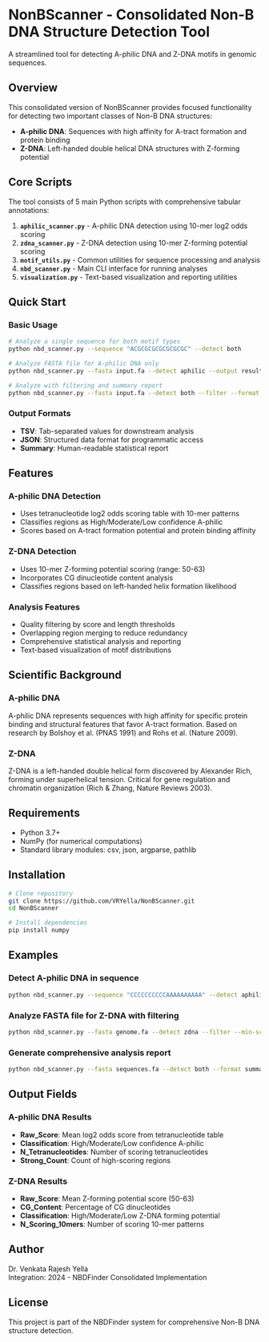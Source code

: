 # NonBScanner - Consolidated Non-B DNA Structure Detection Tool

A streamlined tool for detecting A-philic DNA and Z-DNA motifs in genomic sequences.

## Overview

This consolidated version of NonBScanner provides focused functionality for detecting two important classes of Non-B DNA structures:
- **A-philic DNA**: Sequences with high affinity for A-tract formation and protein binding
- **Z-DNA**: Left-handed double helical DNA structures with Z-forming potential

## Core Scripts

The tool consists of 5 main Python scripts with comprehensive tabular annotations:

1. **`aphilic_scanner.py`** - A-philic DNA detection using 10-mer log2 odds scoring
2. **`zdna_scanner.py`** - Z-DNA detection using 10-mer Z-forming potential scoring  
3. **`motif_utils.py`** - Common utilities for sequence processing and analysis
4. **`nbd_scanner.py`** - Main CLI interface for running analyses
5. **`visualization.py`** - Text-based visualization and reporting utilities

## Quick Start

### Basic Usage

```bash
# Analyze a single sequence for both motif types
python nbd_scanner.py --sequence "ACGCGCGCGCGCGCGC" --detect both

# Analyze FASTA file for A-philic DNA only
python nbd_scanner.py --fasta input.fa --detect aphilic --output results.tsv

# Analyze with filtering and summary report
python nbd_scanner.py --fasta input.fa --detect both --filter --format summary
```

### Output Formats

- **TSV**: Tab-separated values for downstream analysis
- **JSON**: Structured data format for programmatic access
- **Summary**: Human-readable statistical report

## Features

### A-philic DNA Detection
- Uses tetranucleotide log2 odds scoring table with 10-mer patterns
- Classifies regions as High/Moderate/Low confidence A-philic
- Scores based on A-tract formation potential and protein binding affinity

### Z-DNA Detection  
- Uses 10-mer Z-forming potential scoring (range: 50-63)
- Incorporates CG dinucleotide content analysis
- Classifies regions based on left-handed helix formation likelihood

### Analysis Features
- Quality filtering by score and length thresholds
- Overlapping region merging to reduce redundancy
- Comprehensive statistical analysis and reporting
- Text-based visualization of motif distributions

## Scientific Background

### A-philic DNA
A-philic DNA represents sequences with high affinity for specific protein binding and structural features that favor A-tract formation. Based on research by Bolshoy et al. (PNAS 1991) and Rohs et al. (Nature 2009).

### Z-DNA
Z-DNA is a left-handed double helical form discovered by Alexander Rich, forming under superhelical tension. Critical for gene regulation and chromatin organization (Rich & Zhang, Nature Reviews 2003).

## Requirements

- Python 3.7+
- NumPy (for numerical computations)
- Standard library modules: csv, json, argparse, pathlib

## Installation

```bash
# Clone repository
git clone https://github.com/VRYella/NonBScanner.git
cd NonBScanner

# Install dependencies
pip install numpy
```

## Examples

### Detect A-philic DNA in sequence
```bash
python nbd_scanner.py --sequence "CCCCCCCCCCAAAAAAAAAA" --detect aphilic --verbose
```

### Analyze FASTA file for Z-DNA with filtering
```bash
python nbd_scanner.py --fasta genome.fa --detect zdna --filter --min-score 55.0 --output zdna_hits.tsv
```

### Generate comprehensive analysis report
```bash
python nbd_scanner.py --fasta sequences.fa --detect both --format summary --merge --filter
```

## Output Fields

### A-philic DNA Results
- **Raw_Score**: Mean log2 odds score from tetranucleotide table
- **Classification**: High/Moderate/Low confidence A-philic
- **N_Tetranucleotides**: Number of scoring tetranucleotides
- **Strong_Count**: Count of high-scoring regions

### Z-DNA Results  
- **Raw_Score**: Mean Z-forming potential score (50-63)
- **CG_Content**: Percentage of CG dinucleotides
- **Classification**: High/Moderate/Low Z-DNA forming potential
- **N_Scoring_10mers**: Number of scoring 10-mer patterns

## Author

Dr. Venkata Rajesh Yella  
Integration: 2024 - NBDFinder Consolidated Implementation

## License

This project is part of the NBDFinder system for comprehensive Non-B DNA structure detection.